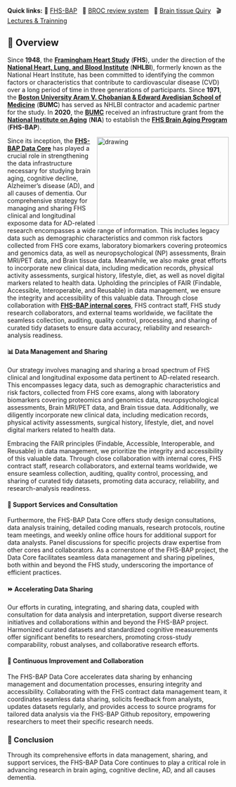 **Quick links:** 
📘 [FHS-BAP](https://www.bumc.bu.edu/fhs-bap/) &nbsp;
📑 [BROC review system](https://broc-review.sail.codes/) &nbsp;
🔗 [Brain tissue Quiry](https://fhs.sail.codes/) &nbsp;
🎬 [Lectures & Trainning](https://mymedia.bu.edu/media/t/1_2etjgeeu) 

## 📙 Overview

<!--

**Here are some ideas to get you started:**

🙋‍♀️ A short introduction - what is your organization all about?
🌈 Contribution guidelines - how can the community get involved?
👩‍💻 Useful resources - where can the community find your docs? Is there anything else the community should know?
🍿 Fun facts - what does your team eat for breakfast?
🧙 Remember, you can do mighty things with the power of [Markdown](https://docs.github.com/github/writing-on-github/getting-started-with-writing-and-formatting-on-github/basic-writing-and-formatting-syntax)
-->

Since **1948**, the **[Framingham Heart Study](http://www.framinghamheartstudy.org)** (**FHS**), 
under the direction of the **[National Heart, Lung, and Blood Institute](https://www.nhlbi.nih.gov/)** (**NHLBI**), 
formerly known as the National Heart Institute, has been committed to identifying the common factors or characteristics that contribute to cardiovascular disease (CVD) 
over a long period of time in three generations of participants. 
Since **1971**, the **[Boston University Aram V. Chobanian & Edward Avedisian School of Medicine](https://www.bumc.bu.edu/)** (**BUMC**) 
has served as NHLBI contractor and academic partner for the study. 
In **2020**, the **[BUMC](https://www.bumc.bu.edu/)** received an infrastructure grant from the **[National Institute on Aging](https://www.nia.nih.gov/)** (**NIA**) 
to establish the **[FHS Brain Aging Program](https://www.bumc.bu.edu/fhs-bap/)** (**FHS-BAP**). 

<img align="right" src="https://upload.wikimedia.org/wikipedia/commons/thumb/1/1c/Framingham_Heart_Study_physicians_%2826548315418%29.jpg/609px-Framingham_Heart_Study_physicians_%2826548315418%29.jpg" alt="drawing" style="float:right;width:300px;height:200px;"/>

Since its inception, the **[FHS-BAP Data Core](https://github.com/FHS-BAP)** has played a crucial role in strengthening the data infrastructure 
necessary for studying brain aging, cognitive decline, Alzheimer’s disease (AD), and all causes of dementia. 
Our comprehensive strategy for managing and sharing FHS clinical and longitudinal exposome data for AD-related research encompasses 
a wide range of information. This includes legacy data such as demographic characteristics and common risk factors collected from FHS core exams, 
laboratory biomarkers covering proteomics and genomics data, as well as neuropsychological (NP) assessments, Brain MRI/PET data, and Brain tissue data. 
Meanwhile, we also make great efforts to incorporate new clinical data, including medication records, physical activity assessments, surgical history, 
lifestyle, diet, as well as novel digital markers related to health data. Upholding the principles of FAIR (Findable, Accessible, Interoperable, and Reusable) 
in data management, we ensure the integrity and accessibility of this valuable data. Through close collaboration with 
**[FHS-BAP internal cores](https://www.bumc.bu.edu/fhs-bap/for-researchers/programs-and-cores/)**, 
FHS contract staff, FHS study research collaborators, and external teams worldwide, we facilitate the seamless collection, auditing, 
quality control, processing, and sharing of curated tidy datasets to ensure data accuracy, reliability and research-analysis readiness. 

#### 📊 Data Management and Sharing

Our strategy involves managing and sharing a broad spectrum of FHS clinical and longitudinal exposome data pertinent to AD-related research. This encompasses legacy data, such as demographic characteristics and risk factors, collected from FHS core exams, along with laboratory biomarkers covering proteomics and genomics data, neuropsychological assessments, Brain MRI/PET data, and Brain tissue data. Additionally, we diligently incorporate new clinical data, including medication records, physical activity assessments, surgical history, lifestyle, diet, and novel digital markers related to health data.

Embracing the FAIR principles (Findable, Accessible, Interoperable, and Reusable) in data management, we prioritize the integrity and accessibility of this valuable data. Through close collaboration with internal cores, FHS contract staff, research collaborators, and external teams worldwide, we ensure seamless collection, auditing, quality control, processing, and sharing of curated tidy datasets, promoting data accuracy, reliability, and research-analysis readiness.

#### 💼 Support Services and Consultation

Furthermore, the FHS-BAP Data Core offers study design consultations, data analysis training, detailed coding manuals, research protocols, routine team meetings, and weekly online office hours for additional support for data analysts. Panel discussions for specific projects draw expertise from other cores and collaborators. As a cornerstone of the FHS-BAP project, the Data Core facilitates seamless data management and sharing pipelines, both within and beyond the FHS study, underscoring the importance of efficient practices.

#### ⏩ Accelerating Data Sharing

Our efforts in curating, integrating, and sharing data, coupled with consultation for data analysis and interpretation, support diverse research initiatives and collaborations within and beyond the FHS-BAP project. Harmonized curated datasets and standardized cognitive measurements offer significant benefits to researchers, promoting cross-study comparability, robust analyses, and collaborative research efforts.

#### 🚀 Continuous Improvement and Collaboration

The FHS-BAP Data Core accelerates data sharing by enhancing management and documentation processes, ensuring integrity and accessibility. Collaborating with the FHS contract data management team, it coordinates seamless data sharing, solicits feedback from analysts, updates datasets regularly, and provides access to source programs for tailored data analysis via the FHS-BAP Github repository, empowering researchers to meet their specific research needs.

### 🎉 Conclusion

Through its comprehensive efforts in data management, sharing, and support services, the FHS-BAP Data Core continues to play a critical role in advancing research in brain aging, cognitive decline, AD, and all causes dementia.



